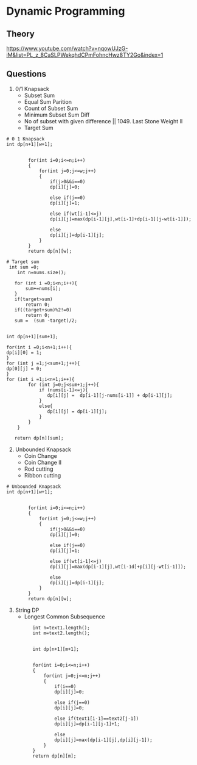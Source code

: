 # Dynamic Programming

## Theory
https://www.youtube.com/watch?v=nqowUJzG-iM&list=PL_z_8CaSLPWekqhdCPmFohncHwz8TY2Go&index=1

## Questions

1. 0/1 Knapsack 
   * Subset Sum
   * Equal Sum Parition
   * Count of Subset Sum
   * Minimum Subset Sum Diff
   * No of subset with given difference || 1049. Last Stone Weight II
   * Target Sum
   

```
# 0 1 Knapsack
int dp[n+1][w+1];


        for(int i=0;i<=n;i++)
        {
            for(int j=0;j<=w;j++)
            {
                if(j>0&&i==0)
                dp[i][j]=0;

                else if(j==0)
                dp[i][j]=1;

                else if(wt[i-1]<=j)
                dp[i][j]=max(dp[i-1][j],wt[i-1]+dp[i-1][j-wt[i-1]]);

                else
                dp[i][j]=dp[i-1][j];
            }
        }
        return dp[n][w];
```

```
# Target sum
 int sum =0;
    int n=nums.size();
   
   for (int i =0;i<n;i++){
       sum+=nums[i];
   }
   if(target>sum)
       return 0;
   if((target+sum)%2!=0)
       return 0;
   sum =  (sum -target)/2;
     

int dp[n+1][sum+1];

for(int i =0;i<n+1;i++){
dp[i][0] = 1;
}
for (int j =1;j<sum+1;j++){
dp[0][j] = 0;
}
for (int i =1;i<n+1;i++){
        for (int j=0;j<sum+1;j++){
            if (nums[i-1]<=j){
               dp[i][j] =  dp[i-1][j-nums[i-1]] + dp[i-1][j];
            }
            else{
               dp[i][j] = dp[i-1][j];
            }
        }
    }
    
   return dp[n][sum];
```

2. Unbounded Knapsack
   * Coin Change
   * Coin Change II
   * Rod cutting
   * Ribbon cutting  
```
# Unbounded Knapsack
int dp[n+1][w+1];


        for(int i=0;i<=n;i++)
        {
            for(int j=0;j<=w;j++)
            {
                if(j>0&&i==0)
                dp[i][j]=0;

                else if(j==0)
                dp[i][j]=1;

                else if(wt[i-1]<=j)
                dp[i][j]=max(dp[i-1][j],wt[i-1d]+p[i][j-wt[i-1]]);

                else
                dp[i][j]=dp[i-1][j];
            }
        }
        return dp[n][w];
```

3. String DP 
   * Longest Common Subsequence
     ```
        int n=text1.length();
        int m=text2.length();


        int dp[n+1][m+1];


        for(int i=0;i<=n;i++)
        {
            for(int j=0;j<=m;j++)
            {
                if(i==0)
                dp[i][j]=0;

                else if(j==0)
                dp[i][j]=0;

                else if(text1[i-1]==text2[j-1])
                dp[i][j]=dp[i-1][j-1]+1;

                else
                dp[i][j]=max(dp[i-1][j],dp[i][j-1]);
            }
        }
        return dp[n][m];

     ```



